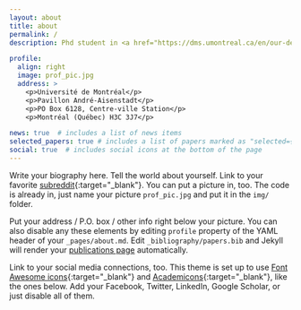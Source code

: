 ```yaml
---
layout: about
title: about
permalink: /
description: Phd student in <a href="https://dms.umontreal.ca/en/our-department/contact-us">Department of Mathematics and Statistics</a>, Université de Montréal. Research interest in finance and Natural Language Processing (NLP).

profile:
  align: right
  image: prof_pic.jpg
  address: >
    <p>Université de Montréal</p>
    <p>Pavillon André-Aisenstadt</p>
    <p>PO Box 6128, Centre-ville Station</p>
    <p>Montréal (Québec) H3C 3J7</p>

news: true  # includes a list of news items
selected_papers: true # includes a list of papers marked as "selected={true}"
social: true  # includes social icons at the bottom of the page
---
```


Write your biography here. Tell the world about yourself. Link to your favorite [subreddit](http://reddit.com){:target="\_blank"}. You can put a picture in, too. The code is already in, just name your picture `prof_pic.jpg` and put it in the `img/` folder.

Put your address / P.O. box / other info right below your picture. You can also disable any these elements by editing `profile` property of the YAML header of your `_pages/about.md`. Edit `_bibliography/papers.bib` and Jekyll will render your [publications page](/al-folio/publications/) automatically.

Link to your social media connections, too. This theme is set up to use [Font Awesome icons](http://fortawesome.github.io/Font-Awesome/){:target="\_blank"} and [Academicons](https://jpswalsh.github.io/academicons/){:target="\_blank"}, like the ones below. Add your Facebook, Twitter, LinkedIn, Google Scholar, or just disable all of them.
